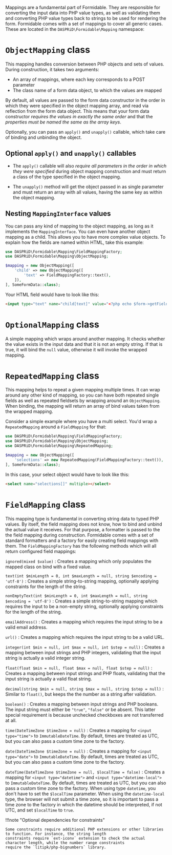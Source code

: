 Mappings are a fundamental part of Formidable. They are responsible for converting the input data into PHP value types,
as well as validating them and converting PHP value types back to strings to be used for rendering the form. Formidable
comes with a set of mappings to cover all generic cases. These are located in the `DASPRiD\Formidable\Mapping`
namespace:

# `ObjectMapping` class

This mapping handles conversion between PHP objects and sets of values. During construction, it takes two arguments:

- An array of mappings, where each key corresponds to a POST parameter
- The class name of a form data object, to which the values are mapped

By default, all values are passed to the form data constructor in the order in which they were specified in the object
mapping array, and read via reflection from the form data object. This means that your form data constructor *requires
the values in exactly the same order* and that the *properties must be named the same as the array keys*.

Optionally, you can pass an `apply()` and `unapply()` callable, which take care of binding and unbinding
the object.

## Optional `apply()` and `unapply()` callables

- The `apply()` callable will also *require all parameters in the order in which they were specified* during object
mapping construction and must return a class of the type specified in the object mapping.

- The `unapply()` method will get the object passed in as single parameter and must return an array with all values,
having the same key as within the object mapping.

## Nesting `MappingInterface` values

You can pass any kind of mapping to the object mapping, as long as it implements the `MappingInterface`. You can even
have another object mapping as a child. This allows you to have more complex value objects. To explain how the fields
are named within HTML, take this example:

```php
use DASPRiD\Formidable\Mapping\FieldMappingFactory;
use DASPRiD\Formidable\Mapping\ObjectMapping;

$mapping = new ObjectMapping([
    'child' => new ObjectMapping([
        'text' => FieldMappingFactory::text(),
    ]),
], SomeFormData::class);
```

Your HTML field would have to look like this:

```html
<input type="text" name="child[text]" value="<?php echo $form->getField('child[text]')->getValue(); ?>">
```

# `OptionalMapping` class

A simple mapping which wraps around another mapping. It checks whether the value exists in the input data and that it is
not an empty string. If that is true, it will bind the `null` value, otherwise it will invoke the wrapped mapping.

# `RepeatedMapping` class

This mapping helps to repeat a given mapping multiple times. It can wrap around any other kind of mapping, so you can
have both repeated single fields as well as repeated fieldsets by wrapping around an `ObjectMapping`. When binding,
the mapping will return an array of bind values taken from the wrapped mapping.

Consider a simple example where you have a multi select. You'd wrap a `RepeatedMapping` around a `FieldMapping` for
that:

```php
use DASPRiD\Formidable\Mapping\FieldMappingFactory;
use DASPRiD\Formidable\Mapping\ObjectMapping;
use DASPRiD\Formidable\Mapping\RepeatedMapping;

$mapping = new ObjectMapping([
    'selections' => new RepeatedMapping(FieldMappingFactory::text()),
], SomeFormData::class);
```

In this case, your select object would have to look like this:

```html
<select name="selections[]" multiple></select>
```

# `FieldMapping` class

This mapping type is fundamental in converting string data to typed PHP values. By itself, the field mapping does not
know, how to bind and unbind the actual value it receives. For that purpose, a formatter is passed to the the field
mapping during construction. Formidable comes with a set of standard formatters and a factory for easily creating
field mappings with them. The `FieldMappingFactory` has the following methods which will all return configured field
mappings:

`ignored(mixed $value)`
:   Creates a mapping which only populates the mapped class on bind with a fixed value.

`text(int $minLength = 0, int $maxLength = null, string $encoding = 'utf-8')`
:   Creates a simple string-to-string mapping, optionally applying constraints for the length of the string.

`nonEmptyText(int $minLength = 0, int $maxLength = null, string $encoding = 'utf-8')`
:   Creates a simple string-to-string mapping which requires the input to be a non-empty string, optionally applying
    constraints for the length of the string.

`emailAddress()`
:   Creates a mapping which requires the input string to be a valid email address.

`url()`
:   Creates a mapping which requires the input string to be a valid URL.

`integer(int $min = null, int $max = null, int $step = null)`
:   Creates a mapping between input strings and PHP integers, validating that the input string is actually a valid
    integer string.

`float(float $min = null, float $max = null, float $step = null)`
:   Creates a mapping between input strings and PHP floats, validating that the input string is actually a valid float
    string.

`decimal(string $min = null, string $max = null, string $step = null)`
:   Similar to `float()`, but keeps the the number as a string after validation.

`boolean()`
:   Creates a mapping between input strings and PHP booleans. The input string must either be `"true"`, `"false"` or be
    absent. This latter special requirement is because unchecked checkboxes are not transferred at all.

`time(DateTimeZone $timeZone = null)`
:   Creates a mapping for `<input type="time">` to `ImmutableDateTime`. By default, times are treated as UTC, but you
    can also pass a custom time zone to the factory.

`date(DateTimeZone $timeZone = null)`
:   Creates a mapping for `<input type="date">` to `ImmutableDateTime`. By default, times are treated as UTC, but you
    can also pass a custom time zone to the factory.

`dateTime(DateTimeZone $timeZone = null, $localTime = false)`
:   Creates a mapping for `<input type="datetime">` and `<input type="datetime-local">` to `ImmutableDateTime`. By
    default, times are treated as UTC, but you can also pass a custom time zone to the factory. When using type
    `datetime`, you don't have to set the `$localTime` parameter. When using the `datetime-local` type, the browser will
    not submit a time zone, so it is important to pass a time zone to the factory in which the datetime should be
    interpreted, if not UTC, and set `$localTime` to `true`.

!!!note "Optional dependencies for constraints"

    Some constraints require additional PHP extensions or other libraries to function. For instance, the string length
    constraints require `ext-iconv` extension to check the actual character length, while the number range constraints
    require the `litipk/php-bignumbers` library.
